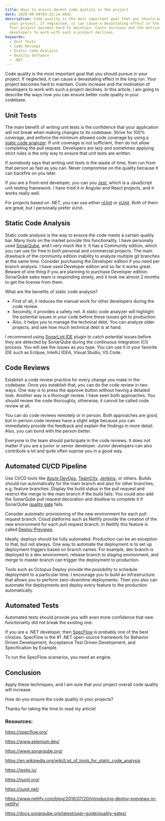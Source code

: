```yaml
---
title: Ways to ensure decent code quality in the project
date: 2020-08-04T03:23:14.484Z
description: Code quality is the most important goal that you should pursue in
  your project. If neglected, it can cause a devastating effect in the long run.
  Your project becomes hard to maintain. Costs increase and the motivation of
  developers to work with such a project declines.
keywords:
  - Unit Tests
  - Code Reviews
  - Static Code Analysis
  - Quality Software
  - .NET
---
```

Code quality is the most important goal that you should pursue in your project. If neglected, it can cause a devastating effect in the long run. Your project becomes hard to maintain. Costs increase and the motivation of developers to work with such a project declines. In this article, I am going to describe the ways how you can ensure better code quality in your codebase.

## Unit Tests

The main benefit of writing unit tests is the confidence that your application will not break when making changes to its codebase. Strive for 100% coverage, and enforce the minimum allowed code coverage by using a [static code analyzer](https://en.wikipedia.org/wiki/List_of_tools_for_static_code_analysis). If unit coverage is not sufficient, then do not allow completing the pull request. Developers are lazy and sometimes applying strict rules is the only way to ensure that unit tests are written.

If somebody says that writing unit tests is the waste of time, then run from that person as fast as you can. Never compromise on the quality because it can backfire on you later.

If you are a front-end developer, you can you [Jest](https://jestjs.io/), which is a JavaScript unit testing framework. I have tried it in Angular and React projects, and it works really well.

For projects based on .NET, you can use either [nUnit](https://nunit.org/) or [xUnit](https://xunit.net/). Both of them are great, but I personally prefer xUnit.

## Static Code Analysis

Static code analysis is the way to ensure the code meets a certain quality bar. Many tools on the market provide this functionality. I have personally used [SonarQube](https://www.sonarqube.org/), and I very much like it. It has a Community edition, which you can use for free in both personal and commercial projects. The main drawback of the community edition inability to analyze multiple git branches at the same time. Consider purchasing the Developer edition if you need per branch analysis. I have used Developer edition and so far it works great. Beware of one thing if you are planning to purchase Developer edition. SonarQube sales team is responding slowly, and it took me almost 2 months to get the license from them.

What are the benefits of static code analysis?

* First of all, it reduces the manual work for other developers during the code review.
* Secondly, it provides a safety net. A static code analyzer will highlight the potential issues in your code before these issues get to production.
* Also, it helps you to manage the technical debt. You can analyze older projects, and see how much technical debt is at hand.

I recommend using [SonarLint IDE](https://www.sonarlint.org/) plugin to catch potential issues before they are detected by SonarQube during the continuous integration (CI) process. You will see the issues as you type. You can use it in your favorite IDE such as Eclipse, IntelliJ IDEA, Visual Studio, VS Code.

## Code Reviews

Establish a code review practice for every change you make in the codebase. Once you establish that, you can do the code review in two ways. One way is to press the approve button without having a detailed look. Another way is a thorough review. I have seen both approaches. You should review the code thoroughly, otherwise, it cannot be called code review at all.

You can do code reviews remotely or in person. Both approaches are good, but in-person code reviews have a slight edge because you can immediately provide the feedback and explain the findings in more detail. Also, you can bond with the person better.

Everyone in the team should participate in the code reviews. It does not matter if you are a junior or senior developer. Junior developers can also contribute a lot and quite often suprise you in a good way.

## Automated CI/CD Pipeline

Use CI/CD tools like [Azure DevOps](https://azure.microsoft.com/en-us/services/devops/), [TeamCity](https://www.jetbrains.com/teamcity/), [Jenkins](https://www.jenkins.io/), or others. Builds should run automatically for the main branch and also for other branches, e.g. feature branches. Display the build status in the pull request and restrict the merge to the main branch if the build fails. You could also add the SonarQube pull request decoration and disallow to complete it if SonarQube [quality gate](https://docs.sonarqube.org/latest/user-guide/quality-gates/) fails.

Consider automatic provisioning of the new environment for each pull request branch. Cloud platforms such as Netlify provide the creation of the new environment for each pull request branch. In Netlify this feature is called [Deploy Previews](https://www.netlify.com/blog/2016/07/20/introducing-deploy-previews-in-netlify/).

Ideally, deploys should be fully automated. Production can be an exception to that, but not always. One way to automate the deployment is to set up deployment triggers based on branch names. For example, dev branch is deployed to a dev environment, release branch to staging environment, and merge to master branch can trigger the deployment to production. 

Tools such as Octopus Deploy provide the possibility to schedule deployment to a particular time. I encourage you to build an infrastructure that allows you to perform zero-downtime deployments. Then you also can automate the deployments and deploy every feature to the production automatically.

## Automated Tests

Automated tests should provide you with even more confidence that new functionality did not break the existing one.

If you are a .NET developer, then [SpecFlow](https://specflow.org/) is probably one of the best choices. SpecFlow is the #1 .NET open-source framework for Behavior Driven Development, Acceptance Test Driven Development, and Specification by Example.

To run the SpecFlow scenarios, you need an engine.

## Conclusion

Apply these techniques, and I am sure that your project overall code quality will increase.

How do you ensure the code quality in your projects?

Thanks for taking the time to read my article!

### Resources:

https://specflow.org/

https://www.selenium.dev/

https://www.sonarqube.org/

https://en.wikipedia.org/wiki/List_of_tools_for_static_code_analysis

https://jestjs.io/

https://nunit.org/

https://xunit.net/

https://www.netlify.com/blog/2016/07/20/introducing-deploy-previews-in-netlify/

https://docs.sonarqube.org/latest/user-guide/quality-gates/